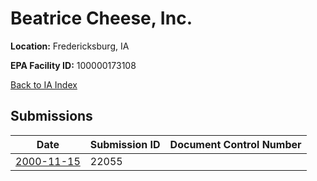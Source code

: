 # Beatrice Cheese, Inc.

**Location:** Fredericksburg, IA

**EPA Facility ID:** 100000173108

[Back to IA Index](../../index.md)

## Submissions

| Date | Submission ID | Document Control Number |
|------|--------------|-------------------------|
| [2000-11-15](submissions/22055.md) | 22055 |  |
